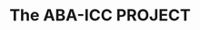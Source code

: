 ---
layout: home
title: The ABA-ICC PROJECT
#sidebar_include: "snippets/article-latest.html"
include: "grids/grid-items-home.html"
sharing: false
published: true
category: home
tweets: 3
order: 12
excerpt: "An independent initiative of the ABA to support the International Criminal Court & US-ICC relations through advocacy, education, and practical legal assistance"
---